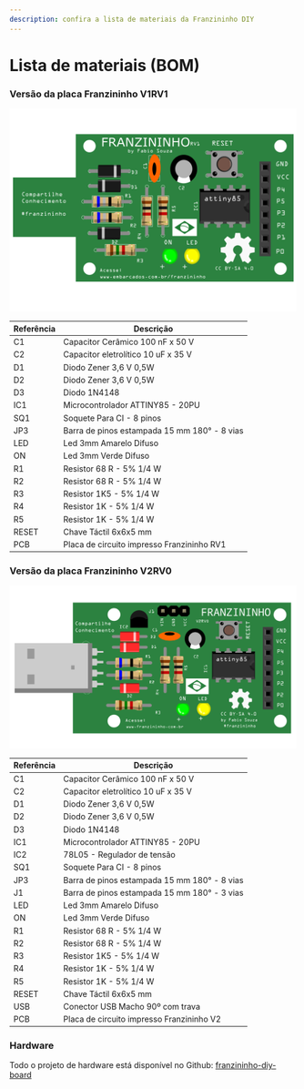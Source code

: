 ```yaml
---
description: confira a lista de materiais da Franzininho DIY
---
```


# Lista de materiais \(BOM\)

### Versão da placa Franzininho V1RV1

![Placa Franzininho DIY V1](../.gitbook/assets/lista-01.png)

| Referência | Descrição |
| --- | --- |
| C1 | Capacitor Cerâmico 100 nF x 50 V |
| C2 | Capacitor eletrolítico 10 uF x 35 V |
| D1 | Diodo Zener 3,6 V 0,5W |
| D2 | Diodo Zener 3,6 V 0,5W |
| D3 | Diodo  1N4148 |
| IC1 | Microcontrolador ATTINY85 - 20PU |
| SQ1 | Soquete Para CI - 8 pinos |
| JP3 | Barra de pinos estampada 15 mm 180° - 8 vias |
| LED | Led 3mm Amarelo Difuso |
| ON | Led 3mm Verde Difuso |
| R1 | Resistor 68 R - 5% 1/4 W |
| R2 | Resistor 68 R - 5% 1/4 W |
| R3 | Resistor 1K5 - 5% 1/4 W |
| R4 | Resistor 1K - 5% 1/4 W |
| R5 | Resistor 1K - 5% 1/4 W |
| RESET | Chave Táctil 6x6x5 mm |
| PCB | Placa de circuito impresso Franzininho RV1 |

### Versão da placa Franzininho V2RV0

![Placa Franzininho DIY V2](../.gitbook/assets/lista-02.png)

| Referência | Descrição |
| --- | --- |
| C1 | Capacitor Cerâmico 100 nF x 50 V |
| C2 | Capacitor eletrolítico 10 uF x 35 V |
| D1 | Diodo Zener 3,6 V 0,5W |
| D2 | Diodo Zener 3,6 V 0,5W |
| D3 | Diodo  1N4148 |
| IC1 | Microcontrolador ATTINY85 - 20PU |
| IC2 | 78L05 - Regulador de tensão |
| SQ1 | Soquete Para CI - 8 pinos |
| JP3 | Barra de pinos estampada 15 mm 180° - 8 vias |
| J1 | Barra de pinos estampada 15 mm 180° - 3 vias |
| LED | Led 3mm Amarelo Difuso |
| ON | Led 3mm Verde Difuso |
| R1 | Resistor 68 R - 5% 1/4 W |
| R2 | Resistor 68 R - 5% 1/4 W |
| R3 | Resistor 1K5 - 5% 1/4 W |
| R4 | Resistor 1K - 5% 1/4 W |
| R5 | Resistor 1K - 5% 1/4 W |
| RESET | Chave Táctil 6x6x5 mm |
| USB | Conector USB Macho 90º com trava |
| PCB | Placa de circuito impresso Franzininho V2 |



### Hardware

Todo o projeto de hardware está disponível no Github:  [franzininho-diy-board](https://github.com/Franzininho/franzininho-diy-board)

